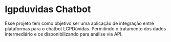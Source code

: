 # lgpduvidas Chatbot

Esse projeto tem como objetivo ser uma aplicação de integração entre plataformas para o chatbot LGPDúvidas.
Permitindo o tratamento dos dados intermediário e os disponibilizando para análise via API.
